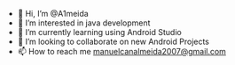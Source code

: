 - 👋 Hi, I’m @A1meida
- 👀 I’m interested in java development
- 🌱 I’m currently learning using Android Studio 
- 💞️ I’m looking to collaborate on new Android Projects
- 📫 How to reach me manuelcanalmeida2007@gmail.com

<!---
A1meida/A1meida is a ✨ special ✨ repository because its `README.md` (this file) appears on your GitHub profile.
You can click the Preview link to take a look at your changes.
--->
